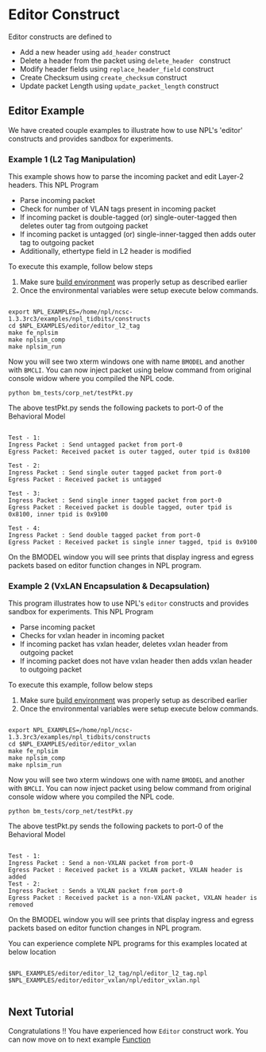 # Editor Construct

Editor constructs are defined to
 - Add a new header using ```add_header``` construct
 - Delete a header from the packet using ```delete_header ``` construct
 - Modify header fields using ``` replace_header_field ``` construct
 - Create Checksum using ``` create_checksum ``` construct
 - Update packet Length using ``` update_packet_length ``` construct


## Editor Example 

We have created couple examples to illustrate how to use NPL's 'editor' constructs and provides sandbox for experiments.

### Example 1 (L2 Tag Manipulation)
This example shows how to parse the incoming packet and edit Layer-2 headers. This NPL Program 
 - Parse incoming packet
 - Check for number of VLAN tags present in incoming packet
 - If incoming packet is double-tagged (or) single-outer-tagged then deletes outer tag from outgoing packet
 - If incoming packet is untagged (or) single-inner-tagged then adds outer tag to outgoing packet
 - Additionally, ethertype field in L2 header is modified

To execute this example, follow below steps

1. Make sure [build environment](https://github.com/nplang/NPL-Tutorials#npl-build-enivronment) was properly setup as described earlier
2. Once the environmental variables were setup execute below commands. 
````

export NPL_EXAMPLES=/home/npl/ncsc-1.3.3rc3/examples/npl_tidbits/constructs
cd $NPL_EXAMPLES/editor/editor_l2_tag 
make fe_nplsim
make nplsim_comp
make nplsim_run

````

Now you will see two xterm windows one with name ```BMODEL``` and another with ```BMCLI```. You can now inject packet using below command  from original console widow where you compiled the NPL code. 

````
python bm_tests/corp_net/testPkt.py

````

The above testPkt.py sends the following packets to port-0 of the Behavioral Model
````

Test - 1:
Ingress Packet : Send untagged packet from port-0
Egress Packet: Received packet is outer tagged, outer tpid is 0x8100

Test - 2:
Ingress Packet : Send single outer tagged packet from port-0
Egress Packet : Received packet is untagged 

Test - 3:
Ingress Packet : Send single inner tagged packet from port-0
Egress Packet : Received packet is double tagged, outer tpid is 0x8100, inner tpid is 0x9100

Test - 4:
Ingress Packet : Send double tagged packet from port-0
Egress Packet : Received packet is single inner tagged, tpid is 0x9100

````
On the BMODEL window you will see prints that display ingress and egress packets based on editor function changes in  NPL program.


### Example 2  (VxLAN Encapsulation & Decapsulation)

This program illustrates how to use NPL's ```editor``` constructs and provides sandbox for experiments. This NPL Program
 - Parse incoming packet
 - Checks for vxlan header in incoming packet
 - If incoming packet has vxlan header, deletes vxlan header from outgoing packet
 - If incoming packet does not have vxlan header then adds vxlan header to outgoing packet

To execute this example, follow below steps

1. Make sure [build environment](https://github.com/nplang/NPL-Tutorials#npl-build-enivronment) was properly setup as described earlier
2. Once the environmental variables were setup execute below commands. 
````

export NPL_EXAMPLES=/home/npl/ncsc-1.3.3rc3/examples/npl_tidbits/constructs
cd $NPL_EXAMPLES/editor/editor_vxlan
make fe_nplsim
make nplsim_comp
make nplsim_run

````

Now you will see two xterm windows one with name ```BMODEL``` and another with ```BMCLI```. You can now inject packet using below command  from original console widow where you compiled the NPL code. 

````
python bm_tests/corp_net/testPkt.py

````

The above testPkt.py sends the following packets to port-0 of the Behavioral Model
````

Test - 1:
Ingress Packet : Send a non-VXLAN packet from port-0
Egress Packet : Received packet is a VXLAN packet, VXLAN header is added
Test - 2:
Ingress Packet : Sends a VXLAN packet from port-0
Egress Packet : Received packet is a non-VXLAN packet, VXLAN header is removed

````
On the BMODEL window you will see prints that display ingress and egress packets based on editor function changes in  NPL program.



You can experience complete NPL programs for this examples located at below location

````

$NPL_EXAMPLES/editor/editor_l2_tag/npl/editor_l2_tag.npl
$NPL_EXAMPLES/editor/editor_vxlan/npl/editor_vxlan.npl


````

## Next Tutorial 

Congratulations !!
You have experienced how ```Editor``` construct work. You can now move on to next example [Function](https://github.com/nplang/NPL-Tutorials/blob/master/NPL-Titbits/Function)
